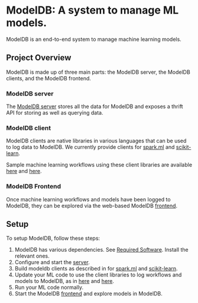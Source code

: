 # ModelDB: A system to manage ML models.

ModelDB is an end-to-end system to manage machine learning models.

## Project Overview

ModelDB is made up of three main parts: the ModelDB server, the ModelDB clients, and the ModelDB frontend. 

### ModelDB server 
The [ModelDB server](server) stores all the data for ModelDB and exposes a thrift API for storing as well as querying data.

### ModelDB client
ModelDB clients are native libraries in various languages that can be used to log data to ModelDB. We currently provide clients for [spark.ml](client/scala/libs/spark.ml) and [scikit-learn](client/python).

Sample machine learning workflows using these client libraries are available [here](client/scala/libs/spark.ml/src/main/scala-2.11/edu/mit/csail/db/ml/modeldb/sample) and [here](client/python/samples).

### ModelDB Frontend

Once machine learning workflows and models have been logged to ModelDB, they can be explored via the web-based ModelDB [frontend](frontend).

## Setup

To setup ModelDB, follow these steps:

1. ModelDB has various dependencies. See [Required Software](docs/RequiredSoftware.md). Install the relevant ones.
2. Configure and start the [server](server).
3. Build modeldb clients as described in for [spark.ml](client/scala/libs/spark.ml) and [scikit-learn](client/python).
4. Update your ML code to use the client libraries to log workflows and models to ModelDB, as in [here](client/scala/libs/spark.ml/src/main/scala-2.11/edu/mit/csail/db/ml/modeldb/sample) and [here](client/python/samples).
5. Run your ML code normally.
6. Start the ModelDB [frontend](frontend) and explore models in ModelDB.
